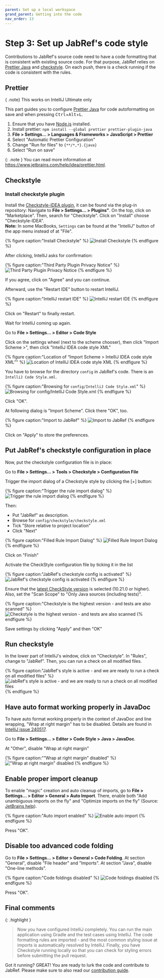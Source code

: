 ```yaml
---
parent: Set up a local workspace
grand_parent: Getting into the code
nav_order: 13
---
```


# Step 3: Set up JabRef's code style

Contributions to JabRef's source code need to have a code formatting that is consistent with existing source code.
For that purpose, JabRef relies on [Prettier Java](https://www.jhipster.tech/prettier-java/) and [checkstyle](https://checkstyle.sourceforge.io/).
On each push, there is a check running if the code is consistent with the rules.

## Prettier

{ .note}
This works on IntelliJ Ultimate only

This part guides you to configure [Prettier Java](https://github.com/jhipster/prettier-java/tree/main#prettier-java) for code autoformatting on save and when pressing <kbd>Ctrl</kbd>+<kbd>Alt</kbd>+<kbd>L</kbd>.

1. Ensure that you have [Node.js](https://nodejs.org/en#downloadhttps://nodejs.org/en#download) installed.
2. Install prettier: `npm install --global prettier prettier-plugin-java`
3. **File > Settings... > Languages & Frameworks > JavaScript > Prettier**
4. Select "Automatic Prettier Configuration"
5. Change "Run for files" to `{**/*,*}.{java}`
6. Select "Run on save"

{: .note }
You can read more information at <https://www.jetbrains.com/help/idea/prettier.html>.

## Checkstyle

### Install checkstyle plugin

Install the [Checkstyle-IDEA plugin](http://plugins.jetbrains.com/plugin/1065?pr=idea), it can be found via the plug-in repository:
Navigate to **File > Settings... > Plugins"**.
On the top, click on "Marketplace".
Then, search for "Checkstyle".
Click on "Install" choose "Checkstyle-IDEA".<br>
**Note:** In some MacBooks, `Settings` can be found at the "IntelliJ" button of the app menu instead of at "File".

{% figure caption:"Install Checkstyle" %}
![Install Checkstyle](13-01-install-checkstyle.png)
{% endfigure %}

After clicking, IntelliJ asks for confirmation:

{% figure caption:"Third Party Plugin Privacy Notice" %}
![Third Party Plugin Privacy Notice](13-02-checkstyle-confirmation.png)
{% endfigure %}

If you agree, click on "Agree" and you can continue.

Afterward, use the "Restart IDE" button to restart IntelliJ.

{% figure caption:"IntelliJ restart IDE" %}
![IntelliJ restart IDE](13-03-checkstyle-restart-ide.png)
{% endfigure %}

Click on "Restart" to finally restart.

Wait for IntelliJ coming up again.

Go to **File > Settings... > Editor > Code Style**

Click on the settings wheel (next to the scheme chooser),
then click "Import Scheme >",
then click "IntelliJ IDEA code style XML"

{% figure caption:"Location of “Import Scheme > IntelliJ IDEA code style XML”" %}
![Location of IntelliJ IDEA code style XML](13-04-import-checkstyle.png)
{% endfigure %}

You have to browse for the directory `config` in JabRef's code.
There is an `IntelliJ Code Style.xml`.

{% figure caption:"Browsing for `config/IntelliJ Code Style.xml`" %}
![Browsing for config/IntelliJ Code Style.xml](13-05-select-checkstyle-xml-file.png)
{% endfigure %}

Click "OK".

At following dialog is "Import Scheme".
Click there "OK", too.

{% figure caption:"Import to JabRef" %}
![Import to JabRef](13-06-code-style-import-as-jabref.png)
{% endfigure %}

Click on "Apply" to store the preferences.

## Put JabRef's checkstyle configuration in place

Now, put the checkstyle configuration file is in place:

Go to **File > Settings... > Tools > Checkstyle > Configuration File**

Trigger the import dialog of a Checkstyle style by clicking the \[+] button:

{% figure caption:"Trigger the rule import dialog" %}
![Trigger the rule import dialog](13-07-checkstyle-start-import.png)
{% endfigure %}

Then:

* Put "JabRef" as description.
* Browse for `config/checkstyle/checkstyle.xml`
* Tick "Store relative to project location"
* Click "Next"

{% figure caption:"Filled Rule Import Dialog" %}
![Filled Rule Import Dialog](13-08-checkstyle-import-file.png)
{% endfigure %}

Click on "Finish"

Activate the CheckStyle configuration file by ticking it in the list

{% figure caption:"JabRef's checkstyle config is activated" %}
![JabRef's checkstyle config is activated](13-09-checkstyle-jabref-active.png)
{% endfigure %}

Ensure that the [latest CheckStyle version](https://checkstyle.org/releasenotes.html) is selected (10.21.0 or higher).
Also, set the "Scan Scope" to "Only Java sources (including tests)".

{% figure caption:"Checkstyle is the highest version - and tests are also scanned" %}
![Checkstyle is the highest version - and tests are also scanned](13-10-checkstyle-final-settings.png)
{% endfigure %}

Save settings by clicking "Apply" and then "OK"

## Run checkstyle

In the lower part of IntelliJ's window, click on "Checkstyle".
In "Rules", change to "JabRef".
Then, you can run a check on all modified files.

{% figure caption:"JabRef's style is active - and we are ready to run a check on all modified files" %}
![JabRef's style is active - and we are ready to run a check on all modified files](13-11-checkstyle-window.png)
{% endfigure %}

## Have auto format working properly in JavaDoc

To have auto format working properly in the context of JavaDoc and line wrapping, "Wrap at right margin" has to be disabled. Details are found in [IntelliJ issue 240517](https://youtrack.jetbrains.com/issue/IDEA-240517).

Go to **File > Settings... > Editor > Code Style > Java > JavaDoc**.

At "Other", disable "Wrap at right margin"

{% figure caption:"”Wrap at right margin” disabled" %}
!["Wrap at right margin" disabled](13-12-editor-javadoc-do-not-wrap.png)
{% endfigure %}

## Enable proper import cleanup

To enable "magic" creation and auto cleanup of imports, go to **File > Settings... > Editor > General > Auto Import**.
There, enable both "Add unambiguous imports on the fly" and "Optimize imports on the fly"
(Source: [JetBrains help](https://www.jetbrains.com/help/idea/creating-and-optimizing-imports.html#automatically-add-import-statements)).

{% figure caption:"Auto import enabled" %}
![Enable auto import](13-13-editor-auto-import.png)
{% endfigure %}

Press "OK".

## Disable too advanced code folding

Go to **File > Settings... > Editor > General > Code Folding**.
At section "General", disable "File header" and "Imports".
At section "Java", disable "One-line methods".

{% figure caption:"Code foldings disabled" %}
![Code foldings disabled](13-14-code-foldings.png)
{% endfigure %}

Press "OK".

## Final comments

{: .highlight }
> Now you have configured IntelliJ completely.
> You can run the main application using Gradle and the test cases using IntelliJ.
> The code formatting rules are imported - and the most common styling issue at imports is automatically resolved by IntelliJ.
> Finally, you have Checkstyle running locally so that you can check for styling errors before submitting the pull request.

Got it running? GREAT! You are ready to lurk the code and contribute to JabRef. Please make sure to also read our [contribution guide](https://devdocs.jabref.org/contributing#contribute-code).

<!-- markdownlint-disable-file MD033 -->
